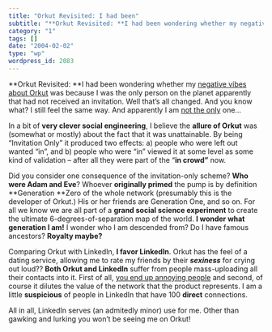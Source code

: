 ```yaml
---
title: "Orkut Revisited: I had been"
subtitle: "**Orkut Revisited: **I had been wondering whether my negative vibes [about Orkut..."
category: "1"
tags: []
date: "2004-02-02"
type: "wp"
wordpress_id: 2083
---
```

**Orkut Revisited: **I had been wondering whether my [negative vibes](/2004/01/24.html) [about Orkut](/2004/01/29.html) was because I was the only person on the planet apparently that had not received an invitation. Well that’s all changed. And you know what? I still feel the same way. And apparently I am [not the only](http://doc.weblogs.com/2004/02/02) one…

In a bit of **very clever social engineering**, I believe the **allure of Orkut** was (somewhat or mostly) about the fact that it was unattainable. By being “Invitation Only” it produced two effects: a) people who were left out wanted “in”, and b) people who were “in” viewed it at some level as some kind of validation – after all they were part of the “**in crowd”** now. 

Did you consider one consequence of the invitation-only scheme? **Who were Adam and Eve**? Whoever **originally primed** the pump is by definition **Generation **Zero of the whole network (presumably this is the developer of Orkut.) His or her friends are Generation One, and so on. For all we know we are all part of a **grand social science experiment** to create the ultimate 6-degrees-of-separation map of the world. **I wonder what generation I am!** I wonder who I am descended from? Do I have famous ancestors? **Royalty maybe?**

Comparing Orkut with LinkedIn, **I favor LinkedIn**. Orkut has the feel of a dating service, allowing me to rate my friends by their ***sexiness*** for crying out loud?? **Both Orkut and LinkedIn** suffer from people mass-uploading all their contacts into it. First of all, [you end up annoying people](http://www.hyperorg.com/blogger/mtarchive/002401.html) and second, of course it dilutes the value of the network that the product represents. I am a little **suspicious** of people in LinkedIn that have 100 **direct** connections.

All in all, LinkedIn serves (an admitedly minor) use for me. Other than gawking and lurking you won’t be seeing me on Orkut!